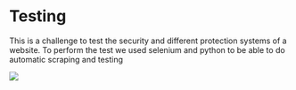 # Testing

This is a challenge to test the security and different protection systems of a website. To perform the test we used selenium and python to be able to do automatic scraping and testing

![](https://i.imgur.com/h5SY0u9.jpg)


